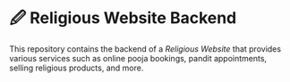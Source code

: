 # 🖉️ Religious Website Backend

This repository contains the backend of a *Religious Website* that provides various services such as online pooja bookings, pandit appointments, selling religious products, and more.

